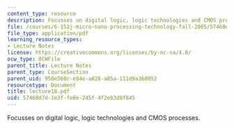 ```yaml
---
content_type: resource
description: Focusses on digital logic, logic technologies and CMOS processes.
file: /courses/6-152j-micro-nano-processing-technology-fall-2005/57460d7d1e3ffe8e245f4f2eb3d8f845_lecture18.pdf
file_type: application/pdf
learning_resource_types:
- Lecture Notes
license: https://creativecommons.org/licenses/by-nc-sa/4.0/
ocw_type: OCWFile
parent_title: Lecture Notes
parent_type: CourseSection
parent_uid: 950e560c-e84e-a828-a85a-111d9a360052
resourcetype: Document
title: lecture18.pdf
uid: 57460d7d-1e3f-fe8e-245f-4f2eb3d8f845
---
```

Focusses on digital logic, logic technologies and CMOS processes.